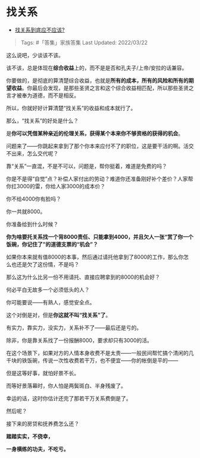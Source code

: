 # 找关系

- [找关系到底应不应该?](https://www.zhihu.com/question/29086866/answer/2402328749)

>Tags: #「答集」家族答集 
>Last Updated: 2022/03/22

这么说吧，少谈该不该。

该不该，总是体现在**综合收益**上的，而不是是否和孔夫子/上帝/安拉的话兼容。

你要做的，是彻底的算清楚综合收益，也就是**所有的成本，所有的风险和所有的期望收益**。你最后会发现，是那些圣贤之言和这个综合收益相匹配，所以那些圣贤之言才被奉为道德，而不是相反。

所以，你就好好计算清楚“找关系”的收益和成本就行了。

那么，“找关系”的好处是什么？

是**你可以凭借某种亲近的伦理关系，获得某个本来你不够资格的获得的机会**。

问题来了——你跳起来拿到了那个你本来应付不了的职位，这是要干活的啊。活交不出来，怎么交代呢？

靠“关系”一直混，不是不可以，问题是，帮你挺着，难道是免费的吗？

你是不是得“自觉”点？补偿人家付出的劳动？难道你还准备刚好补个差价？人家帮你扛3000的雷，你给人家3000的成本价？

你不给4000你有脸吗？

你一共就8000。

你准备给到什么时候？

**你为啥要托关系找一个背8000责任、只能拿到4000，并且欠人一张“赏了你一个饭碗，你记住了”的道德支票的“机会”？**

  

如果你本来就有值8000的本事，然后通过请托他拿到了8000的工作，那么你怎么也还是欠了这份情，不是吗？

那么这为什么比另一份不用请托、直接应聘拿到的8000的机会好？

何必平白无故多一个必须低头的人？

  

  

你可能要说——有熟人，感觉安全点。

这个对倒是对，但是**你这就不叫“找关系”了**。

  

有实力，靠实力，没实力，关系补不了——最后还是亏的。

除非，你是靠关系找了一份报酬8000，要求却只有3000的活。

在这个场景下，如果对方的人情本身收费不是太贵——一般民间帮忙搞个清闲的几千块的铁饭碗，传说一次性收费若干万，也不便宜——你的帐倒是平的——

但是这等好事，就怕好景不长。

而等好景落幕时，你人怕是两鬓斑白、半身残废了。

幸运的话，这时你估计还完了那若干万关系费倒是了。

然后呢？

接下来的房贷和抚养费怎么还？

  

**踏踏实实，不侥幸，**

**一身横练的功夫，不吃亏。**